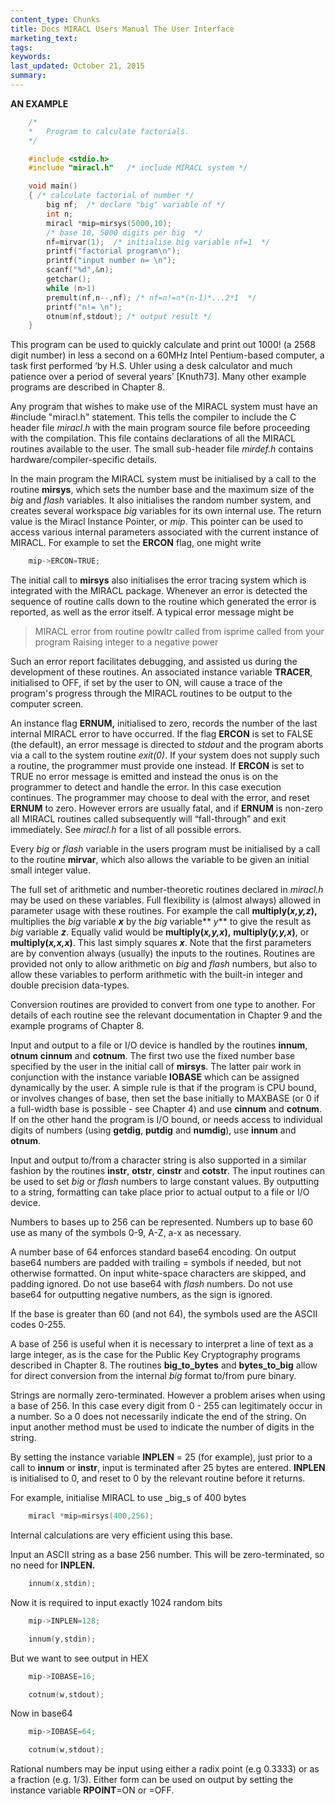 ```yaml
---
content_type: Chunks
title: Docs MIRACL Users Manual The User Interface
marketing_text:
tags: 
keywords: 
last_updated: October 21, 2015
summary: 
---
```


**AN EXAMPLE**

``` c
    /*
    *   Program to calculate factorials.
    */

    #include <stdio.h>
    #include "miracl.h"   /* include MIRACL system */

    void main()
    { /* calculate factorial of number */
        big nf;  /* declare "big" variable nf */
        int n;
        miracl *mip=mirsys(5000,10);
        /* base 10, 5000 digits per big  */
        nf=mirvar(1);  /* initialise big variable nf=1  */
        printf("factorial program\n");
        printf("input number n= \n");
        scanf("%d",&n);
        getchar();
        while (n>1)
        premult(nf,n--,nf); /* nf=n!=n*(n-1)*...2*1  */
        printf("n!= \n");
        otnum(nf,stdout); /* output result */
    }
```

This program can be used to quickly calculate and print out 1000! (a 2568 digit number) in less a second on a 60MHz Intel Pentium-based computer, a task first performed ‘by H.S. Uhler using a desk calculator and much patience over a period of several years’ [Knuth73]. Many other example programs are described in Chapter 8.

Any program that wishes to make use of the MIRACL system must have an #include "miracl.h" statement. This tells the compiler to include the C header file _miracl.h_ with the main program source file before proceeding with the compilation. This file contains declarations of all the MIRACL routines available to the user. The small sub-header file _mirdef.h_ contains hardware/compiler-specific details.

In the main program the MIRACL system must be initialised by a call to the routine **mirsys**, which sets the number base and the maximum size of the _big_ and _flash_ variables. It also initialises the random number system, and creates several workspace _big_ variables for its own internal use. The return value is the Miracl Instance Pointer, or _mip_. This pointer can be used to access various internal parameters associated with the current instance of MIRACL. For example to set the **ERCON** flag, one might write

``` c
	mip->ERCON=TRUE;
```

The initial call to **mirsys** also initialises the error tracing system which is integrated with the MIRACL package. Whenever an error is detected the sequence of routine calls down to the routine which generated the error is reported, as well as the error itself. A typical error message might be

> MIRACL error from routine powltr
> called from isprime
> called from your program
> Raising integer to a negative power

Such an error report facilitates debugging, and assisted us during the development of these routines. An associated instance variable **TRACER**, initialised to OFF, if set by the user to ON, will cause a trace of the program's progress through the MIRACL routines to be output to the computer screen.

An instance flag **ERNUM,** initialised to zero, records the number of the last internal MIRACL error to have occurred. If the flag **ERCON** is set to FALSE (the default), an error message is directed to _stdout_ and the program aborts via a call to the system routine _exit(0)_. If your system does not supply such a routine, the programmer must provide one instead. If **ERCON** is set to TRUE no error message is emitted and instead the onus is on the programmer to detect and handle the error. In this case execution continues. The programmer may choose to deal with the error, and reset **ERNUM** to zero. However errors are usually fatal, and if **ERNUM** is non-zero all MIRACL routines called subsequently will “fall-through” and exit immediately. See _miracl.h_ for a list of all possible errors.

Every _big_ or _flash_ variable in the users program must be initialised by a call to the routine **mirvar**, which also allows the variable to be given an initial small integer value.

The full set of arithmetic and number-theoretic routines declared in _miracl.h_ may be used on these variables. Full flexibility is (almost always) allowed in parameter usage with these routines. For example the call **multiply(_x,y,z_),** multiplies the _big_ variable **_x_** by the _big_ variable** _y_** to give the result as _big_ variable **_z_**. Equally valid would be **multiply(_x,y,x_),** **multiply(_y,y,x_)**, or **multiply(_x,x,x_)**. This last simply squares **_x_**. Note that the first parameters are by convention always (usually) the inputs to the routines. Routines are provided not only to allow arithmetic on _big_ and _flash_ numbers, but also to allow these variables to perform arithmetic with the built-in integer and double precision data-types.

Conversion routines are provided to convert from one type to another. For details of each routine see the relevant documentation in Chapter 9 and the example programs of Chapter 8.

Input and output to a file or I/O device is handled by the routines **innum**, **otnum** **cinnum** and **cotnum**. The first two use the fixed number base specified by the user in the initial call of **mirsys**. The latter pair work in conjunction with the instance variable **IOBASE** which can be assigned dynamically by the user. A simple rule is that if the program is CPU bound, or involves changes of base, then set the base initially to MAXBASE (or 0 if a full-width base is possible - see Chapter 4) and use **cinnum** and **cotnum**. If on the other hand the program is I/O bound, or needs access to individual digits of numbers (using **getdig**, **putdig** and **numdig**), use **innum** and **otnum**.

Input and output to/from a character string is also supported in a similar fashion by the routines **instr**, **otstr**, **cinstr** and **cotstr**. The input routines can be used to set _big_ or _flash_ numbers to large constant values. By outputting to a string, formatting can take place prior to actual output to a file or I/O device.

Numbers to bases up to 256 can be represented. Numbers up to base 60 use as many of the symbols 0-9, A-Z, a-x as necessary.

A number base of 64 enforces standard base64 encoding. On output base64 numbers are padded with trailing = symbols if needed, but not otherwise formatted. On input white-space characters are skipped, and padding ignored. Do not use base64 with _flash_ numbers. Do not use base64 for outputting negative numbers, as the sign is ignored.

If the base is greater than 60 (and not 64), the symbols used are the ASCII codes 0-255.

A base of 256 is useful when it is necessary to interpret a line of text as a large integer, as is the case for the Public Key Cryptography programs described in Chapter 8\. The routines **big_to_bytes** and **bytes_to_big** allow for direct conversion from the internal _big_ format to/from pure binary.

Strings are normally zero-terminated. However a problem arises when using a base of 256\. In this case every digit from 0 - 255 can legitimately occur in a number. So a 0 does not necessarily indicate the end of the string. On input another method must be used to indicate the number of digits in the string.

By setting the instance variable **INPLEN** = 25 (for example), just prior to a call to **innum** or **instr**, input is terminated after 25 bytes are entered. **INPLEN** is initialised to 0, and reset to 0 by the relevant routine before it returns.

For example, initialise MIRACL to use _big_s of 400 bytes

``` c
    miracl *mip=mirsys(400,256);
```

Internal calculations are very efficient using this base.

Input an ASCII string as a base 256 number. This will be zero-terminated, so no need for **INPLEN.**

``` c
    innum(x,stdin);
```

Now it is required to input exactly 1024 random bits

``` c
    mip->INPLEN=128;

    innum(y,stdin);
```

But we want to see output in HEX

``` c
    mip->IOBASE=16;

    cotnum(w,stdout);
```

Now in base64

``` c
    mip->IOBASE=64;

    cotnum(w,stdout);
```

Rational numbers may be input using either a radix point (e.g 0.3333) or as a fraction (e.g. 1/3). Either form can be used on output by setting the instance variable **RPOINT**=ON or =OFF.